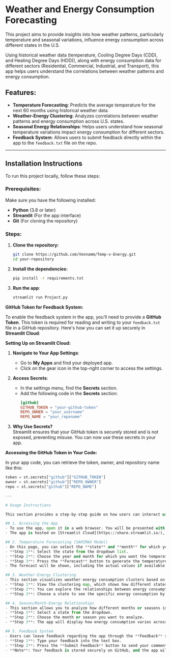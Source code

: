 # Weather and Energy Consumption Forecasting

This project aims to provide insights into how weather patterns, particularly temperature and seasonal variations, influence energy consumption across different states in the U.S. 

Using historical weather data (temperature, Cooling Degree Days (CDD), and Heating Degree Days (HDD)), along with energy consumption data for different sectors (Residential, Commercial, Industrial, and Transport), this app helps users understand the correlations between weather patterns and energy consumption.

## Features:
- **Temperature Forecasting**: Predicts the average temperature for the next 60 months using historical weather data.
- **Weather-Energy Clustering**: Analyzes correlations between weather patterns and energy consumption across U.S. states.
- **Seasonal Energy Relationships**: Helps users understand how seasonal temperature variations impact energy consumption for different sectors.
- **Feedback System**: Allows users to submit feedback directly within the app to the `feedback.txt` file on the repo.

---
## Installation Instructions

To run this project locally, follow these steps:

### Prerequisites:
Make sure you have the following installed:
- **Python** (3.8 or later)
- **Streamlit** (For the app interface)
- **Git** (For cloning the repository)

### Steps:

1. **Clone the repository:**

   ```bash
   git clone https://github.com/Vennamm/Temp-v-Energy.git
   cd your-repository

2. **Install the dependencies:**
   ```bash
   pip install -r requirements.txt

3. **Run the app**:
   ```bash
   streamlit run Project.py

**GitHub Token for Feedback System:**

   To enable the feedback system in the app, you’ll need to provide a **GitHub Token**. This token is required for reading and writing to your `feedback.txt` file in a GitHub repository. Here's how you can set it up securely in **Streamlit Cloud**:
   
   **Setting Up on Streamlit Cloud:**
   
   1. **Navigate to Your App Settings**:
      - Go to **My Apps** and find your deployed app.
      - Click on the gear icon in the top-right corner to access the settings.
   
   2. **Access Secrets**:
      - In the settings menu, find the **Secrets** section.
      - Add the following code in the **Secrets** section:
        ```toml
        [github]
        GITHUB_TOKEN = "your-github-token"
        REPO_OWNER = "your_username"
        REPO_NAME = "your_reponame"
        ```
   
   3. **Why Use Secrets?**  
      Streamlit ensures that your GitHub token is securely stored and is not exposed, preventing misuse. You can now use these secrets in your app.
   
   **Accessing the GitHub Token in Your Code:**
   
   In your app code, you can retrieve the token, owner, and repository name like this:
   ```python
   token = st.secrets["github"]["GITHUB_TOKEN"]
   owner = st.secrets["github"]["REPO_OWNER"]
   repo = st.secrets["github"]["REPO_NAME"]

---

# Usage Instructions

This section provides a step-by-step guide on how users can interact with your app. We will break it down by key features and their usage:

## 1. Accessing the App
- To use the app, open it in a web browser. You will be presented with the main dashboard or home page.
- The app is hosted on [Streamlit Cloud](https://share.streamlit.io/), so you can simply visit the link to start using it.

## 2. Temperature Forecasting (SARIMAX Model)
- On this page, you can select the **state** and **month** for which you want to forecast the average temperature.
- **Step 1**: Select the state from the dropdown list.
- **Step 2**: Choose the year and month for which you want the temperature forecast.
- **Step 3**: Press the **Forecast** button to generate the temperature forecast for the selected period.
- The forecast will be shown, including the actual values if available.

## 3. Weather-Energy Clustering
- This section visualizes weather-energy consumption clusters based on Cooling Degree Days (CDD), Heating Degree Days (HDD), and energy consumption data.
- **Step 1**: View the clustering map, which shows how different states are grouped based on their weather-energy consumption patterns.
- **Step 2**: You can explore the relationships between energy consumption sectors and temperature by selecting different weather features like CDD, HDD, or TAVG.
- **Step 3**: Choose a state to see the specific energy consumption by sector and the relationship to seasonal weather patterns.

## 4. Season/Month-Energy Relationships
- This section allows you to analyze how different months or seasons impact energy consumption in each state.
- **Step 1**: Select a state from the dropdown.
- **Step 2**: Choose the month or season you want to analyze.
- **Step 3**: The app will display how energy consumption varies across different sectors, with visualizations for the impact of HDD, CDD, and temperature.

## 5. Feedback System
- Users can leave feedback regarding the app through the **Feedback** section.
- **Step 1**: Type your feedback into the text box.
- **Step 2**: Press the **Submit Feedback** button to send your comments.
- **Note**: Your feedback is stored securely on GitHub, and the app will show a success message once the feedback has been successfully submitted.


